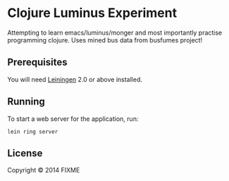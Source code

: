 # Clojure Luminus Experiment

Attempting to learn emacs/luminus/monger and most importantly practise programming clojure.
Uses mined bus data from busfumes project!

## Prerequisites

You will need [Leiningen][1] 2.0 or above installed.

[1]: https://github.com/technomancy/leiningen

## Running

To start a web server for the application, run:

    lein ring server

## License

Copyright © 2014 FIXME





